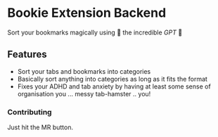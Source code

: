 
# Bookie Extension Backend

Sort your bookmarks magically using 🧙 the incredible _GPT_ 🧙

## Features

- Sort your tabs and bookmarks into categories
- Basically sort anything into categories as long as it fits the format
- Fixes your ADHD and tab anxiety by having at least some sense of organisation you ... messy tab-hamster .. you!

###  Contributing

Just hit the MR button.